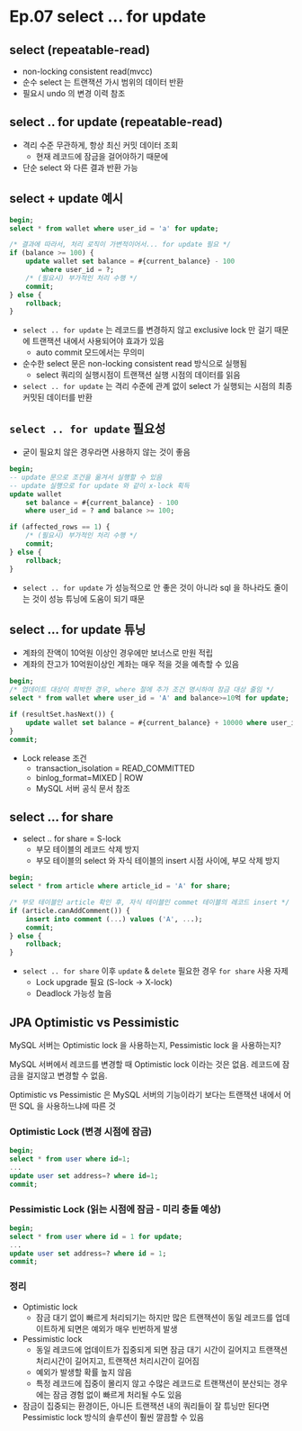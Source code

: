 # Ep.07 select ... for update

## select (repeatable-read)

- non-locking consistent read(mvcc)
- 순수 select 는 트랜잭션 가시 범위의 데이터 반환
- 필요시 undo 의 변경 이력 참조

## select .. for update (repeatable-read)

- 격리 수준 무관하게, 항상 최신 커밋 데이터 조회
  - 현재 레코드에 잠금을 걸어야하기 때문에
- 단순 select 와 다른 결과 반환 가능

## select + update 예시

```sql
begin;
select * from wallet where user_id = 'a' for update;

/* 결과에 따라서, 처리 로직이 가변적이어서... for update 필요 */
if (balance >= 100) {
    update wallet set balance = #{current_balance} - 100
        where user_id = ?;
    /* (필요시) 부가적인 처리 수행 */
    commit;
} else {
    rollback;
}
```

- `select .. for update` 는 레코드를 변경하지 않고 exclusive lock 만 걸기 때문에 트랜잭션 내에서 사용되어야 효과가 있음
  - auto commit 모드에서는 무의미
- 순수한 select 문은 non-locking consistent read 방식으로 실행됨
  - select 쿼리의 실행시점이 트랜잭션 실행 시점의 데이터를 읽음
- `select .. for update` 는 격리 수준에 관계 없이 select 가 실행되는 시점의 최종 커밋된 데이터를 반환

## `select .. for update` 필요성

- 굳이 필요치 않은 경우라면 사용하지 않는 것이 좋음

```sql
begin;
-- update 문으로 조건을 옮겨서 실행할 수 있음
-- update 실행으로 for update 와 같이 x-lock 획득
update wallet
    set balance = #{current_balance} - 100
    where user_id = ? and balance >= 100;

if (affected_rows == 1) {
    /* (필요시) 부가적인 처리 수행 */
    commit;
} else {
    rollback;
}
```

- `select .. for update` 가 성능적으로 안 좋은 것이 아니라 sql 을 하나라도 줄이는 것이 성능 튜닝에 도움이 되기 때문

## select ... for update 튜닝

- 계좌의 잔액이 10억원 이상인 경우에만 보너스로 만원 적립
- 계좌의 잔고가 10억원이상인 계좌는 매우 적을 것을 예측할 수 있음

```sql
begin;
/* 업데이트 대상이 희박한 경우, where 절에 추가 조건 명시하여 잠금 대상 줄임 */
select * from wallet where user_id = 'A' and balance>=10억 for update;

if (resultSet.hasNext()) {
    update wallet set balance = #{current_balance} + 10000 where user_id = ?;
}
commit;
```

- Lock release 조건
  - transaction_isolation = READ_COMMITTED
  - binlog_format=MIXED | ROW
  - MySQL 서버 공식 문서 참조

## select ... for share

- select .. for share = S-lock
  - 부모 테이블의 레코드 삭제 방지
  - 부모 테이블의 select 와 자식 테이블의 insert 시점 사이에, 부모 삭제 방지

```sql
begin;
select * from article where article_id = 'A' for share;

/* 부모 테이블인 article 확인 후, 자식 테이블인 commet 테이블의 레코드 insert */
if (article.canAddComment()) {
    insert into comment (...) values ('A', ...);
    commit;
} else {
    rollback;
}
```

- `select .. for share` 이후 `update` & `delete` 필요한 경우 `for share` 사용 자제
  - Lock upgrade 필요 (S-lock -> X-lock)
  - Deadlock 가능성 높음

## JPA Optimistic vs Pessimistic

MySQL 서버는 Optimistic lock 을 사용하는지, Pessimistic lock 을 사용하는지?

MySQL 서버에서 레코드를 변경할 때 Optimistic lock 이라는 것은 없음. 레코드에 잠금을 걸지않고 변경할 수 없음.

Optimistic vs Pessimistic 은 MySQL 서버의 기능이라기 보다는 트랜잭션 내에서 어떤 SQL 을 사용하느냐에 따른 것

### Optimistic Lock (변경 시점에 잠금)

```sql
begin;
select * from user where id=1;
...
update user set address=? where id=1;
commit;
```

### Pessimistic Lock (읽는 시점에 잠금 - 미리 충돌 예상)

```sql
begin;
select * from user where id = 1 for update;
...
update user set address=? where id = 1;
commit;
```

### 정리

- Optimistic lock
  - 잠금 대기 없이 빠르게 처리되기는 하지만 많은 트랜잭션이 동일 레코드를 업데이트하게 되면은 예외가 매우 빈번하게 발생
- Pessimistic lock
  - 동일 레코드에 업데이트가 집중되게 되면 잠금 대기 시간이 길어지고 트랜잭션 처리시간이 길어지고, 트랜잭션 처리시간이 길어짐
  - 예외가 발생할 확률 높지 않음
  - 특정 레코드에 집중이 몰리지 않고 수많은 레코드로 트랜잭션이 분산되는 경우에는 잠금 경험 없이 빠르게 처리될 수도 있음
- 잠금이 집중되는 환경이든, 아니든 트랜잭션 내의 쿼리들이 잘 튜닝만 된다면 Pessimistic lock 방식의 솔루션이 훨씬 깔끔할 수 있음
